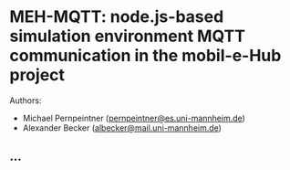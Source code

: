 # MEH-MQTT: node.js-based simulation environment MQTT communication in the mobil-e-Hub project
Authors: 
- Michael Pernpeintner (pernpeintner@es.uni-mannheim.de)
- Alexander Becker (albecker@mail.uni-mannheim.de)

## ...
